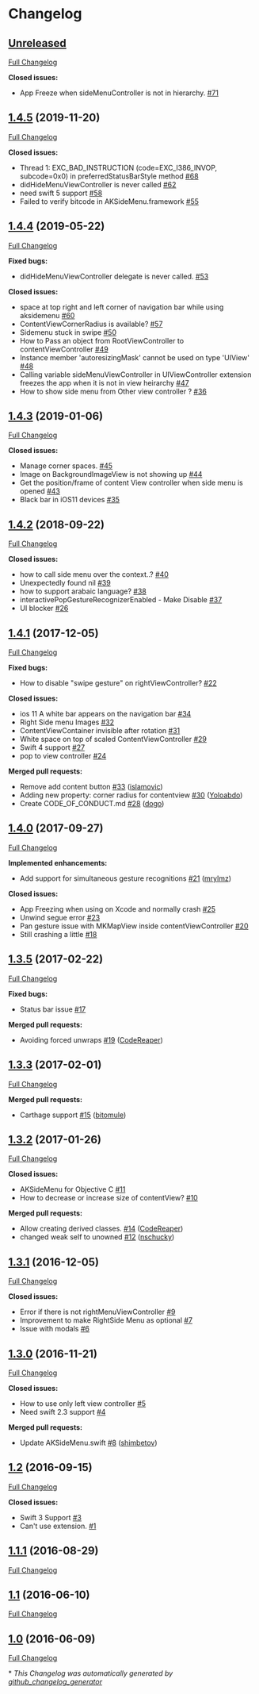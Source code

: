 # Changelog

## [Unreleased](https://github.com/dogo/AKSideMenu/tree/HEAD)

[Full Changelog](https://github.com/dogo/AKSideMenu/compare/1.4.5...HEAD)

**Closed issues:**

- App Freeze when sideMenuController is not in hierarchy. [\#71](https://github.com/dogo/AKSideMenu/issues/71)

## [1.4.5](https://github.com/dogo/AKSideMenu/tree/1.4.5) (2019-11-20)

[Full Changelog](https://github.com/dogo/AKSideMenu/compare/1.4.4...1.4.5)

**Closed issues:**

- Thread 1: EXC\_BAD\_INSTRUCTION \(code=EXC\_I386\_INVOP, subcode=0x0\) in preferredStatusBarStyle method [\#68](https://github.com/dogo/AKSideMenu/issues/68)
- didHideMenuViewController is never called [\#62](https://github.com/dogo/AKSideMenu/issues/62)
- need swift 5 support [\#58](https://github.com/dogo/AKSideMenu/issues/58)
- Failed to verify bitcode in AKSideMenu.framework [\#55](https://github.com/dogo/AKSideMenu/issues/55)

## [1.4.4](https://github.com/dogo/AKSideMenu/tree/1.4.4) (2019-05-22)

[Full Changelog](https://github.com/dogo/AKSideMenu/compare/1.4.3...1.4.4)

**Fixed bugs:**

- didHideMenuViewController delegate is never called. [\#53](https://github.com/dogo/AKSideMenu/issues/53)

**Closed issues:**

- space at top right and left corner of  navigation bar  while using aksidemenu [\#60](https://github.com/dogo/AKSideMenu/issues/60)
- ContentViewCornerRadius is available? [\#57](https://github.com/dogo/AKSideMenu/issues/57)
- Sidemenu stuck in swipe [\#50](https://github.com/dogo/AKSideMenu/issues/50)
- How to Pass an object from RootViewController to contentViewController [\#49](https://github.com/dogo/AKSideMenu/issues/49)
- Instance member 'autoresizingMask' cannot be used on type 'UIView' [\#48](https://github.com/dogo/AKSideMenu/issues/48)
- Calling variable sideMenuViewController in UIViewController extension freezes the app when it is not in view heirarchy [\#47](https://github.com/dogo/AKSideMenu/issues/47)
- How to show side menu from Other view controller ? [\#36](https://github.com/dogo/AKSideMenu/issues/36)

## [1.4.3](https://github.com/dogo/AKSideMenu/tree/1.4.3) (2019-01-06)

[Full Changelog](https://github.com/dogo/AKSideMenu/compare/1.4.2...1.4.3)

**Closed issues:**

- Manage corner spaces. [\#45](https://github.com/dogo/AKSideMenu/issues/45)
- Image on BackgroundImageView is not showing up [\#44](https://github.com/dogo/AKSideMenu/issues/44)
- Get the position/frame of content View controller when side menu is opened [\#43](https://github.com/dogo/AKSideMenu/issues/43)
- Black bar in iOS11 devices [\#35](https://github.com/dogo/AKSideMenu/issues/35)

## [1.4.2](https://github.com/dogo/AKSideMenu/tree/1.4.2) (2018-09-22)

[Full Changelog](https://github.com/dogo/AKSideMenu/compare/1.4.1...1.4.2)

**Closed issues:**

- how to call side menu over the context..? [\#40](https://github.com/dogo/AKSideMenu/issues/40)
- Unexpectedly found nil [\#39](https://github.com/dogo/AKSideMenu/issues/39)
- how to support arabaic language? [\#38](https://github.com/dogo/AKSideMenu/issues/38)
-  interactivePopGestureRecognizerEnabled - Make Disable [\#37](https://github.com/dogo/AKSideMenu/issues/37)
- UI blocker [\#26](https://github.com/dogo/AKSideMenu/issues/26)

## [1.4.1](https://github.com/dogo/AKSideMenu/tree/1.4.1) (2017-12-05)

[Full Changelog](https://github.com/dogo/AKSideMenu/compare/1.4.0...1.4.1)

**Fixed bugs:**

- How to disable "swipe gesture" on rightViewController? [\#22](https://github.com/dogo/AKSideMenu/issues/22)

**Closed issues:**

- ios 11 A white bar appears on the navigation bar [\#34](https://github.com/dogo/AKSideMenu/issues/34)
- Right Side menu Images [\#32](https://github.com/dogo/AKSideMenu/issues/32)
- ContentViewContainer invisible after rotation [\#31](https://github.com/dogo/AKSideMenu/issues/31)
- White space on top of scaled ContentViewController [\#29](https://github.com/dogo/AKSideMenu/issues/29)
- Swift 4 support [\#27](https://github.com/dogo/AKSideMenu/issues/27)
- pop to view controller [\#24](https://github.com/dogo/AKSideMenu/issues/24)

**Merged pull requests:**

- Remove add content button [\#33](https://github.com/dogo/AKSideMenu/pull/33) ([islamovic](https://github.com/islamovic))
- Adding new property: corner radius for contentview [\#30](https://github.com/dogo/AKSideMenu/pull/30) ([Yoloabdo](https://github.com/Yoloabdo))
- Create CODE\_OF\_CONDUCT.md [\#28](https://github.com/dogo/AKSideMenu/pull/28) ([dogo](https://github.com/dogo))

## [1.4.0](https://github.com/dogo/AKSideMenu/tree/1.4.0) (2017-09-27)

[Full Changelog](https://github.com/dogo/AKSideMenu/compare/1.3.5...1.4.0)

**Implemented enhancements:**

- Add support for simultaneous gesture recognitions [\#21](https://github.com/dogo/AKSideMenu/pull/21) ([mrylmz](https://github.com/mrylmz))

**Closed issues:**

- App Freezing when using on Xcode and normally crash [\#25](https://github.com/dogo/AKSideMenu/issues/25)
- Unwind segue error [\#23](https://github.com/dogo/AKSideMenu/issues/23)
- Pan gesture issue with MKMapView inside contentViewController [\#20](https://github.com/dogo/AKSideMenu/issues/20)
- Still crashing a little [\#18](https://github.com/dogo/AKSideMenu/issues/18)

## [1.3.5](https://github.com/dogo/AKSideMenu/tree/1.3.5) (2017-02-22)

[Full Changelog](https://github.com/dogo/AKSideMenu/compare/1.3.3...1.3.5)

**Fixed bugs:**

- Status bar issue [\#17](https://github.com/dogo/AKSideMenu/issues/17)

**Merged pull requests:**

- Avoiding forced unwraps [\#19](https://github.com/dogo/AKSideMenu/pull/19) ([CodeReaper](https://github.com/CodeReaper))

## [1.3.3](https://github.com/dogo/AKSideMenu/tree/1.3.3) (2017-02-01)

[Full Changelog](https://github.com/dogo/AKSideMenu/compare/1.3.2...1.3.3)

**Merged pull requests:**

- Carthage support [\#15](https://github.com/dogo/AKSideMenu/pull/15) ([bitomule](https://github.com/bitomule))

## [1.3.2](https://github.com/dogo/AKSideMenu/tree/1.3.2) (2017-01-26)

[Full Changelog](https://github.com/dogo/AKSideMenu/compare/1.3.1...1.3.2)

**Closed issues:**

- AKSideMenu for Objective C [\#11](https://github.com/dogo/AKSideMenu/issues/11)
- How to decrease or increase size of contentView?  [\#10](https://github.com/dogo/AKSideMenu/issues/10)

**Merged pull requests:**

- Allow creating derived classes. [\#14](https://github.com/dogo/AKSideMenu/pull/14) ([CodeReaper](https://github.com/CodeReaper))
- changed weak self to unowned [\#12](https://github.com/dogo/AKSideMenu/pull/12) ([nschucky](https://github.com/nschucky))

## [1.3.1](https://github.com/dogo/AKSideMenu/tree/1.3.1) (2016-12-05)

[Full Changelog](https://github.com/dogo/AKSideMenu/compare/1.3.0...1.3.1)

**Closed issues:**

- Error if there is not rightMenuViewController [\#9](https://github.com/dogo/AKSideMenu/issues/9)
- Improvement to make RightSide Menu as optional [\#7](https://github.com/dogo/AKSideMenu/issues/7)
- Issue with modals [\#6](https://github.com/dogo/AKSideMenu/issues/6)

## [1.3.0](https://github.com/dogo/AKSideMenu/tree/1.3.0) (2016-11-21)

[Full Changelog](https://github.com/dogo/AKSideMenu/compare/1.2...1.3.0)

**Closed issues:**

- How to use only left view controller [\#5](https://github.com/dogo/AKSideMenu/issues/5)
- Need swift 2.3 support [\#4](https://github.com/dogo/AKSideMenu/issues/4)

**Merged pull requests:**

- Update AKSideMenu.swift [\#8](https://github.com/dogo/AKSideMenu/pull/8) ([shimbetov](https://github.com/shimbetov))

## [1.2](https://github.com/dogo/AKSideMenu/tree/1.2) (2016-09-15)

[Full Changelog](https://github.com/dogo/AKSideMenu/compare/1.1.1...1.2)

**Closed issues:**

- Swift 3 Support [\#3](https://github.com/dogo/AKSideMenu/issues/3)
- Can't use extension. [\#1](https://github.com/dogo/AKSideMenu/issues/1)

## [1.1.1](https://github.com/dogo/AKSideMenu/tree/1.1.1) (2016-08-29)

[Full Changelog](https://github.com/dogo/AKSideMenu/compare/1.1...1.1.1)

## [1.1](https://github.com/dogo/AKSideMenu/tree/1.1) (2016-06-10)

[Full Changelog](https://github.com/dogo/AKSideMenu/compare/1.0...1.1)

## [1.0](https://github.com/dogo/AKSideMenu/tree/1.0) (2016-06-09)

[Full Changelog](https://github.com/dogo/AKSideMenu/compare/5b39bb98aea3e1bff5ac762b7003261824c14be5...1.0)



\* *This Changelog was automatically generated by [github_changelog_generator](https://github.com/github-changelog-generator/github-changelog-generator)*
